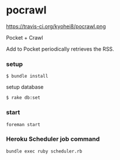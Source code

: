 pocrawl
=======
https://travis-ci.org/kyohei8/pocrawl.png

Pocket + Crawl

Add to Pocket periodically retrieves the RSS.

### setup 
```
$ bundle install
```
setup database
```
$ rake db:set
```

### start
```
foreman start
```

### Heroku Scheduler job command
```
bundle exec ruby scheduler.rb
```
